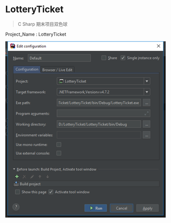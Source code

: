 # LotteryTicket
> C Sharp 期末项目双色球    

  



Project_Name : LotteryTicket

![1528381992179](images\1528381992179.png)